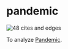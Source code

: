 # pandemic
![48 cites and edges](https://user-images.githubusercontent.com/32637762/60386191-01c26100-9acd-11e9-8243-ecf88ebe4257.png)

To analyze [Pandemic](https://www.zmangames.com/en/games/pandemic/).
